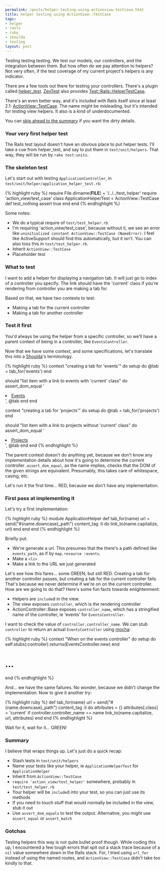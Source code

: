 ```yaml
--- 
permalink: /posts/helper-testing-using-actionview-testcase.html
title: helper testing using ActionView::TestCase
tags: 
- helper
- rails
- ruby
- shoulda
- testing
layout: post
---
```

Testing testing testing. We test our models, our controllers, and the integration between them. But how often do we pay attention to helpers? Not very often, if the test coverage of my current project's helpers is any indicator.

There are a few tools out there for testing your controllers. There's a plugin called [helper\_test](http://nubyonrails.com/articles/test-your-helpers). [ZenTest](zentest.rubyforge.org/) also provides [Test::Rails::HelperTestCase](http://zentest.rubyforge.org/ZenTest/classes/Test/Rails/HelperTestCase.html).

There's an even better way, and it's included with Rails itself since at least 2.1: [ActionView::TestCase](http://api.rubyonrails.org/classes/ActionView/TestCase.html). The name might be misleading, but it's intended for testing view helpers. It also is a kind of underdocumented.

You can [skip ahead to the summary](#helper_testing_summary) if you want the dirty details.

### Your very first helper test

The Rails test layout doesn't have an obvious place to put helper tests. I'll take a cue from helper\_test, and say to put them in `test/unit/helpers`. That way, they will be run by `rake test:units`.

### The skeleton test

Let's start out with testing `ApplicationController`, in `test/unit/helper/application_helper_test.rb`:

{% highlight ruby %}
require File.dirname(__FILE__) + '/../../test_helper'
require 'action_view/test_case'
class ApplicationHelperTest < ActionView::TestCase
  def test_nothing
    assert true
  end
end
{% endhighlight %}

Some notes:

 * We do a typical require of `test/test_helper.rb`
 * I'm requiring 'action\_view/test\_case', because without it, we see an error like `uninitialized constant ActionView::TestCase (NameError)`. I feel like ActiveSupport should find this automatically, but it isn't. You can also toss this in `test/test_helper.rb`.
 * Inherit `ActionView::TestCase`
 * Placeholder test
 
### What to test

I want to add a helper for displaying a navigation tab. It will just go to index of a controller you specify. The link should have the 'current' class if you're rendering from controller you are making a tab for.

Based on that, we have two contexts to test:

 * Making a tab for the current controller
 * Making a tab for another controller

### Test it first

You'd always be using the helper from a specific controller, so we'll have a parent context of being in a controller, like `EventsController`.

Now that we have some context, and some specifications, let's translate this into a [Shoulda](http://thoughtbot.com/projects/shoulda)'s terminology.

{% highlight ruby %}
context "creating a tab for 'events'" do
  setup do
    @tab = tab_for('events')
  end

  should "list item with a link to events with 'current' class" do
    assert_dom_equal '<li><a href="/events" class="current">Events</a></li>', @tab
  end
end

context "creating a tab for 'projects'" do
  setup do
    @tab = tab_for('projects')
  end

  should "list item with a link to projects without 'current' class" do
    assert_dom_equal '<li><a href="/projects">Projects</a></li>', @tab
  end
end
{% endhighlight %}

The parent context doesn't do anything yet, because we don't know any implementation details about how it's going to determine the current controller. `assert_dom_equal`, as the name implies, checks that the DOM of the given strings are equivalent. Presumably, this takes care of whitespace, casing, etc.

Let's run it the first time... RED, because we don't have any implementation.

### First pass at implementing it

Let's try a first implementation:

{% highlight ruby %}
module ApplicationHelper
  def tab_for(name)
    url = send("#{name.downcase}_path")
    content_tag :li do
      link_to(name.capitalize, url)
    end
  end
end
{% endhighlight %}
    
Briefly put:

 * We're generate a url. This presumes that the there's a path defined like `events_path`, as if by `map.resource :events`.
 * Make a `<li>`
  * Make a link to the URL we just generated

Let's see how this fares... some GREEN, but still RED. Creating a tab for another controller passes, but creating a tab for the current controller fails. That's because we never determine if we're on on the current controller. How are we going to do that? Here's some fun facts towards enlightenment:

 * Helpers are `include`d in the view.
 * The view exposes `controller`, which is the rendering controller
 * ActionController::Base exposes `controller_name`, which has a stringified name of the controller, ie 'events' for `EventsController`.
 
I want to check the value of `controller.controller_name`. We can stub `controller` to return an actual `EventsController` using [mocha](http://mocha.rubyforge.org/):

{% highlight ruby %}
context "When on the events controller" do
  setup do
    self.stubs(:controller).returns(EventsController.new)
  end
  # ...
end
{% endhighlight %}


And... we have the same failures. No wonder, because we didn't change the implementation. Now to give it another try:

{% highlight ruby %}
def tab_for(name)
  url = send("#{name.downcase}_path")
  content_tag :li do
    attributes = {}
    attributes[:class] = 'current' if controller.controller_name == name
    link_to(name.capitalize, url, attributes)
  end
end
{% endhighlight %}
    
Wait for it, wait for it... GREEN!

<h3 id="helper_testing_summary">Summary</h3>

I believe that wraps things up. Let's just do a quick recap:

 * Stash tests in `test/unit/helpers`
 * Name your tests like your helper, ie `ApplicationHelperTest` for `ApplicationHelper`
 * Inherit from `ActionView::TestCase`
 * `require 'action_view/test_helper'` somewhere, probably in `test/test_helper.rb`
 * Your helper will be `include`d into your test, so you can just use its methods
 * If you need to touch stuff that would normally be included in the view, stub it out
 * Use `assert_dom_equals` to test the output. Alternative, you might use `assert_equal` or `assert_match`
 
### Gotchas

Testing helpers this way is not quite bullet proof though. While coding this up, I encountered a few tough errors that spit out a stack trace because of a `nil` value somewhere down in the Rails stack. For, I tried using `url_for` instead of using the named routes, and `ActionView::TestCase` didn't take too kindly to that.
